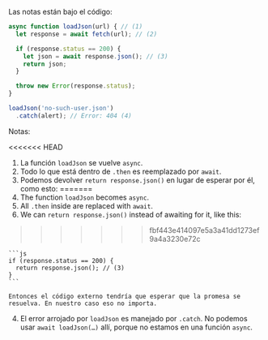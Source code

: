 
Las notas están bajo el código:

```js run
async function loadJson(url) { // (1)
  let response = await fetch(url); // (2)

  if (response.status == 200) {
    let json = await response.json(); // (3)
    return json;
  }

  throw new Error(response.status);
}

loadJson('no-such-user.json')
  .catch(alert); // Error: 404 (4)
```

Notas:

<<<<<<< HEAD
1. La función `loadJson` se vuelve `async`.
2. Todo lo que está dentro de `.then` es reemplazado por `await`.
3. Podemos devolver `return response.json()` en lugar de esperar por él, como esto:
=======
1. The function `loadJson` becomes `async`.
2. All `.then` inside are replaced with `await`.
3. We can `return response.json()` instead of awaiting for it, like this:
>>>>>>> fbf443e414097e5a3a41dd1273ef9a4a3230e72c

    ```js
    if (response.status == 200) {
      return response.json(); // (3)
    }
    ```

    Entonces el código externo tendría que esperar que la promesa se resuelva. En nuestro caso eso no importa.
4. El error arrojado por `loadJson` es manejado por `.catch`. No podemos usar `await loadJson(…)` allí, porque no estamos en una función `async`.
